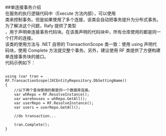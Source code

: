 ﻿
##单连接事务介绍  
在服务的执行逻辑代码中（Execute 方法内部），可以使用  
类来控制事务。但是如果使用了多个连接，该类会自动把事务提升为分布式事务。为了解决这个问题，Rafy 提供了类型  
，用于声明单连接事务代码块。在该类声明的代码块中，所有仓库使用的都是同一个打开的连接。  
该类的使用方法与 .NET 自带的 TransactionScope 类一致：使用 using 声明代码块，使用 Complete 方法提交整个事务。另外，建议使用 RF 类提供了方便构建单连接事务块的接口。  
代码示例如下：  
<pre><code class="cs">  
using (var tran = RF.TransactionScope(JXCEntityRepository.DbSettingName))
{
    //以下两个查询使用的都是同一个数据库连接。
    var whRepo = RF.ResolveInstance<WarehouseRepository>();
    var warehouses = whRepo.GetAll();
    var userRepo = RF.ResolveInstance<UserRepository>();
    var users = userRepo.GetAll();
    
    //do transaction...

    tran.Complete();
}  
</code></pre>  
